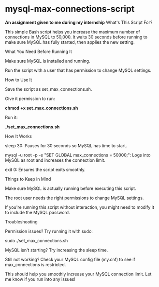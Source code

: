 # mysql-max-connections-script
**An assignment given to me during my internship**
What's This Script For?

This simple Bash script helps you increase the maximum number of connections in MySQL to 50,000. It waits 30 seconds before running to make sure MySQL has fully started, then applies the new setting.

What You Need Before Running It

Make sure MySQL is installed and running.

Run the script with a user that has permission to change MySQL settings.

How to Use It

Save the script as set_max_connections.sh.

Give it permission to run:

**chmod +x set_max_connections.sh**

Run it:

**./set_max_connections.sh**

How It Works

sleep 30: Pauses for 30 seconds so MySQL has time to start.

mysql -u root -p -e "SET GLOBAL max_connections = 50000;": Logs into MySQL as root and increases the connection limit.

exit 0: Ensures the script exits smoothly.

Things to Keep in Mind

Make sure MySQL is actually running before executing this script.

The root user needs the right permissions to change MySQL settings.

If you're running this script without interaction, you might need to modify it to include the MySQL password.

Troubleshooting

Permission issues? Try running it with sudo:

sudo ./set_max_connections.sh

MySQL isn't starting? Try increasing the sleep time.

Still not working? Check your MySQL config file (my.cnf) to see if max_connections is restricted.

This should help you smoothly increase your MySQL connection limit. Let me know if you run into any issues!


